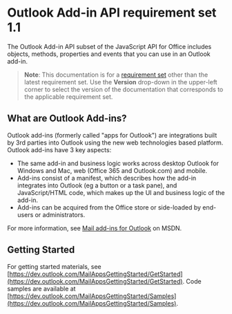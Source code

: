  

# Outlook Add-in API requirement set 1.1

The Outlook Add-in API subset of the JavaScript API for Office includes objects, methods, properties and events that you can use in an Outlook add-in.

> **Note**: This documentation is for a [requirement set](tutorial-api-requirement-sets.html) other than the latest requirement set. Use the **Version** drop-down in the upper-left corner to select the version of the documentation that corresponds to the applicable requirement set.

## What are Outlook Add-ins?

Outlook add-ins (formerly called "apps for Outlook") are integrations built by 3rd parties into Outlook using the new web technologies based platform. Outlook add-ins have 3 key aspects:

*   The same add-in and business logic works across desktop Outlook for Windows and Mac, web (Office 365 and Outlook.com) and mobile.
*   Add-ins consist of a manifest, which describes how the add-in integrates into Outlook (eg a button or a task pane), and JavaScript/HTML code, which makes up the UI and business logic of the add-in.
*   Add-ins can be acquired from the Office store or side-loaded by end-users or administrators.

For more information, see [Mail add-ins for Outlook](https://msdn.microsoft.com/EN-US/library/office/fp161135.aspx) on MSDN.

## Getting Started

For getting started materials, see [https://dev.outlook.com/MailAppsGettingStarted/GetStarted](https://dev.outlook.com/MailAppsGettingStarted/GetStarted). Code samples are available at [https://dev.outlook.com/MailAppsGettingStarted/Samples](https://dev.outlook.com/MailAppsGettingStarted/Samples).
